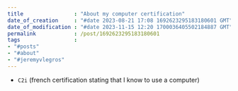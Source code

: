 ```yaml
---
title                : "About my computer certification"
date_of_creation     : "#date 2023-08-21 17:08 1692623295183180601 GMT"
date_of_modification : "#date 2023-11-15 12:20 1700036405502184887 GMT"
permalink            : /post/1692623295183180601
tags                 : 
- "#posts"
- "#about"
- "#jeremyvlegros"
---
```


- `C2i` (french certification stating that I know to use a computer)